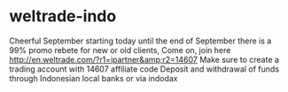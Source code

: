 # weltrade-indo
 Cheerful September starting today until the end of September there is a 99% promo rebete for new or old clients, Come on, join here http://en.weltrade.com/?r1=ipartner&amp;r2=14607 Make sure to create a trading account with 14607 affiliate code  Deposit and withdrawal of funds through Indonesian local banks or via indodax
